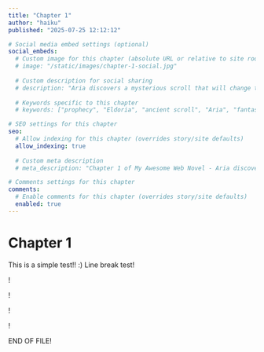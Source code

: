 ```yaml
---
title: "Chapter 1"
author: "haiku"
published: "2025-07-25 12:12:12"

# Social media embed settings (optional)
social_embeds:
  # Custom image for this chapter (absolute URL or relative to site root)
  # image: "/static/images/chapter-1-social.jpg"
  
  # Custom description for social sharing
  # description: "Aria discovers a mysterious scroll that will change the fate of the realm forever. The prophecy begins in the ancient city of Eldoria."
  
  # Keywords specific to this chapter
  # keywords: ["prophecy", "Eldoria", "ancient scroll", "Aria", "fantasy adventure"]

# SEO settings for this chapter
seo:
  # Allow indexing for this chapter (overrides story/site defaults)
  allow_indexing: true
  
  # Custom meta description
  # meta_description: "Chapter 1 of My Awesome Web Novel - Aria discovers an ancient prophecy in Eldoria"

# Comments settings for this chapter
comments:
  # Enable comments for this chapter (overrides story/site defaults)
  enabled: true
---
```


# Chapter 1

This is a simple test!! :)
Line break test!

!

!




!

!







END OF FILE!